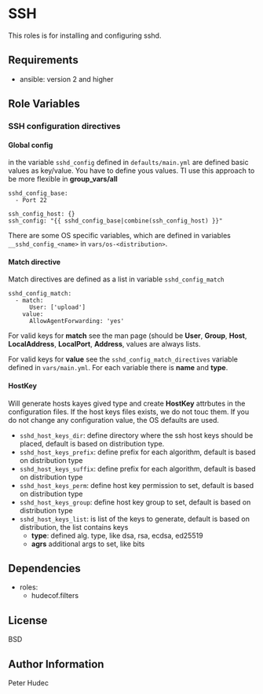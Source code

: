 # SSH

This roles is for installing and configuring sshd.

## Requirements

- ansible: version 2 and higher

## Role Variables

### SSH configuration directives
#### Global config

in the variable `sshd_config` defined in `defaults/main.yml` are defined basic values as key/value. You have to define yous values.  TI use this approach to be more flexible in **group_vars/all**

```
sshd_config_base:
  - Port 22

ssh_config_host: {}
ssh_config: "{{ sshd_config_base|combine(ssh_config_host) }}"
```

There are some OS specific variables, which are defined in variables `__sshd_config_<name>` in `vars/os-<distribution>`.

#### Match directive

Match directives are defined as a list in variable `sshd_config_match`

```
sshd_config_match:
  - match:
      User: ['upload']
    value:
      AllowAgentForwarding: 'yes'

```

For valid keys for **match** see the man page (should be **User**, **Group**, **Host**, **LocalAddress**, **LocalPort**, **Address**, values are always lists.

For valid keys for **value** see the `sshd_config_match_directives` variable defined in `vars/main.yml`. For each variable there is **name** and **type**.

#### HostKey
Will generate hosts kayes gived type and create **HostKey** attrbutes in the configuration files. If the host keys files exists, we do not touc them. If you do not change any configuration value, the OS defaults are used.

- `sshd_host_keys_dir`: define directory where the ssh host keys should be placed, default is  based on distribution type.
- `sshd_host_keys_prefix`: define prefix for each algorithm, default is based on distribution type
- `sshd_host_keys_suffix`: define prefix for each algorithm, default is based on distribution type
- `sshd_host_keys_perm`: define host key permission to set, default is based on distribution type
- `sshd_host_keys_group`: define host key group to set, default is based on distribution type
- `sshd_host_keys_list`: is list of the keys to generate, default is based on distribution, the list contains keys
  - **type**: defined alg. type, like dsa, rsa, ecdsa, ed25519
  - **agrs** additional args to set, like bits


Dependencies
------------

- roles:
  - hudecof.filters

License
-------

BSD

Author Information
------------------

Peter Hudec
